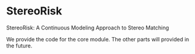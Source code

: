 # StereoRisk
StereoRisk: A Continuous Modeling Approach to Stereo Matching

We provide the code for the core module.
The other parts will provided in the future. 
